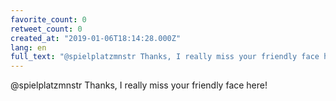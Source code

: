 ```yaml
---
favorite_count: 0
retweet_count: 0
created_at: "2019-01-06T18:14:28.000Z"
lang: en
full_text: "@spielplatzmnstr Thanks, I really miss your friendly face here!"
---
```


@spielplatzmnstr Thanks, I really miss your friendly face here!
